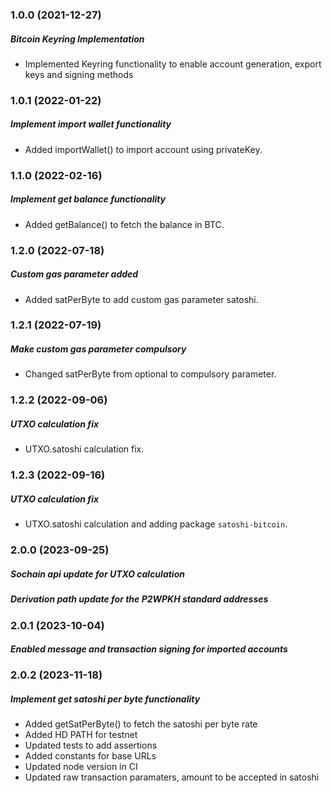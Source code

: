 ### 1.0.0 (2021-12-27)

##### Bitcoin Keyring Implementation

- Implemented Keyring functionality to enable account generation, export keys and signing methods

### 1.0.1 (2022-01-22)

##### Implement import wallet functionality

- Added importWallet() to import account using privateKey.

### 1.1.0 (2022-02-16)

##### Implement get balance functionality

- Added getBalance() to fetch the balance in BTC.

### 1.2.0 (2022-07-18)

##### Custom gas parameter added

- Added satPerByte to add custom gas parameter satoshi.

### 1.2.1 (2022-07-19)

##### Make custom gas parameter compulsory

- Changed satPerByte from optional to compulsory parameter.

### 1.2.2 (2022-09-06)

##### UTXO calculation fix

- UTXO.satoshi calculation fix.

### 1.2.3 (2022-09-16)

##### UTXO calculation fix

- UTXO.satoshi calculation and adding package `satoshi-bitcoin`.

### 2.0.0 (2023-09-25)

#####  Sochain api update for UTXO calculation
#####  Derivation path update for the P2WPKH standard addresses

### 2.0.1 (2023-10-04)

#####  Enabled message and transaction signing for imported accounts

### 2.0.2 (2023-11-18)

##### Implement get satoshi per byte functionality

- Added getSatPerByte() to fetch the satoshi per byte rate
- Added HD PATH for testnet
- Updated tests to add assertions
- Added constants for base URLs
- Updated node version in CI
- Updated raw transaction paramaters, amount to be accepted in satoshi